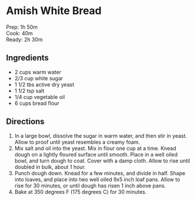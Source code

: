 # Amish White Bread
Prep: 1h 50m  
Cook: 40m  
Ready: 2h 30m  

## Ingredients
* 2 cups warm water
* 2/3 cup white sugar
* 1 1/2 tbs active dry yeast
* 1 1/2 tsp salt
* 1/4 cup vegetable oil
* 6 cups bread flour

## Directions
1. In a large bowl, dissolve the sugar in warm water, and then stir in yeast. Allow to proof until yeast resembles a creamy foam.
2. Mix salt and oil into the yeast. Mix in flour one cup at a time. Knead dough on a lightly floured surface until smooth. Place in a well oiled bowl, and turn dough to coat. Cover with a damp cloth. Allow to rise until doubled in bulk, about 1 hour.
3. Punch dough down. Knead for a few minutes, and divide in half. Shape into loaves, and place into two well oiled 9x5 inch loaf pans. Allow to rise for 30 minutes, or until dough has risen 1 inch above pans.
4. Bake at 350 degrees F (175 degrees C) for 30 minutes.
